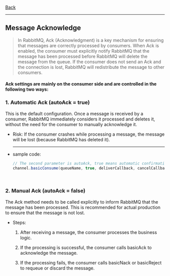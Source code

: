 [Back](../README.md)

<hr>

## Message Acknowledge


> In RabbitMQ, Ack (Acknowledgment) is a key mechanism for ensuring that messages are correctly processed by consumers. When Ack is enabled, the consumer must explicitly notify RabbitMQ that the message has been processed before RabbitMQ will delete the message from the queue. If the consumer does not send an Ack and the connection is lost, RabbitMQ will redistribute the message to other consumers.

#### Ack settings are mainly on the consumer side and are controlled in the following two ways:

### 1. Automatic Ack (autoAck = true)


This is the default configuration. Once a message is received by a consumer, RabbitMQ immediately considers it processed and deletes it, without the need for the consumer to manually acknowledge it.


- Risk: 
  If the consumer crashes while processing a message, the message will be lost (because RabbitMQ has deleted it).

  <hr>

- sample code:
  ```java
  // The second parameter is autoAck, true means automatic confirmation
  channel.basicConsume(queueName, true, deliverCallback, cancelCallback);
  ```
&nbsp;

### 2. Manual Ack (autoAck = false)

The Ack method needs to be called explicitly to inform RabbitMQ that the message has been processed. This is recommended for actual production to ensure that the message is not lost.

- Steps:
  1) After receiving a message, the consumer processes the business logic.

  2) If the processing is successful, the consumer calls basicAck to acknowledge the message.

  3) If the processing fails, the consumer calls basicNack or basicReject to requeue or discard the message.

